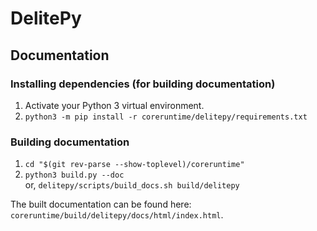 # DelitePy

## Documentation

### Installing dependencies (for building documentation)

1. Activate your Python 3 virtual environment.
2. `python3 -m pip install -r coreruntime/delitepy/requirements.txt`

### Building documentation

1. `cd "$(git rev-parse --show-toplevel)/coreruntime"`
2. `python3 build.py --doc`\
   or, `delitepy/scripts/build_docs.sh build/delitepy`

The built documentation can be found here: `coreruntime/build/delitepy/docs/html/index.html`.
